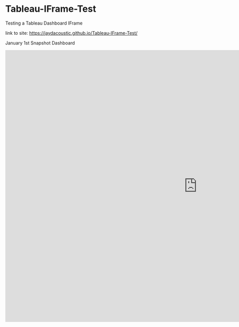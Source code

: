 # Tableau-IFrame-Test
Testing a Tableau Dashboard IFrame

link to site: https://jaydacoustic.github.io/Tableau-IFrame-Test/

January 1st Snapshot Dashboard
<iframe width="1200" height="850" seamless frameborder="0" src="https://public.tableau.com/views/MADOCJan1Snapshot/Jan1Snapshot?:embed=y&:display_count=yes&:showVizHome=no&:embed=true"></iframe>
